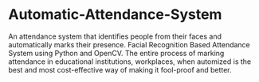 # Automatic-Attendance-System
An attendance system that identifies people from their faces and automatically marks their presence.
Facial Recognition Based Attendance System using Python and OpenCV. 
The entire process of marking attendance in educational institutions, workplaces, when automized is the best and most cost-effective way of making it fool-proof and better.

